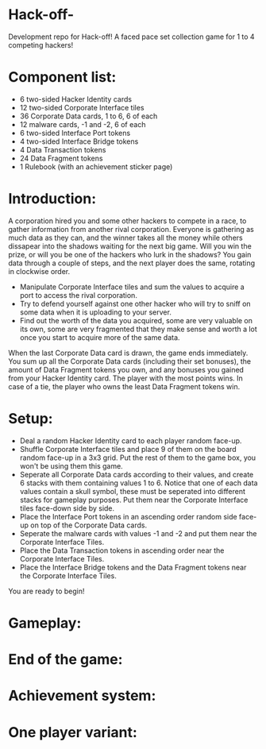 # Hack-off-
Development repo for Hack-off! A faced pace set collection game for 1 to 4 competing hackers!

# Component list:
- 6  two-sided Hacker Identity cards
- 12 two-sided Corporate Interface tiles
- 36 Corporate Data cards, 1 to 6, 6 of each
- 12 malware cards, -1 and -2, 6 of each
- 6  two-sided Interface Port tokens
- 4  two-sided Interface Bridge tokens
- 4  Data Transaction tokens
- 24 Data Fragment tokens
- 1  Rulebook (with an achievement sticker page)

# Introduction:
A corporation hired you and some other hackers to compete in a race, to gather information from another rival corporation. Everyone is gathering as much data as they can, and the winner takes all the money while others dissapear into the shadows waiting for the next big game. Will you win the prize, or will you be one of the hackers who lurk in the shadows?
You gain data through a couple of steps, and the next player does the same, rotating in clockwise order.
- Manipulate Corporate Interface tiles and sum the values to acquire a port to access the rival corporation.
- Try to defend yourself against one other hacker who will try to sniff on some data when it is uploading to your server.
- Find out the worth of the data you acquired, some are very valuable on its own, some are very fragmented that they make sense and worth a lot once you start to acquire more of the same data.

When the last Corporate Data card is drawn, the game ends immediately. You sum up all the Corporate Data cards (including their set bonuses), the amount of Data Fragment tokens you own, and any bonuses you gained from your Hacker Identity card. The player with the most points wins. In case of a tie, the player who owns the least Data Fragment tokens win.

# Setup:
- Deal a random Hacker Identity card to each player random face-up.
- Shuffle Corporate Interface tiles and place 9 of them on the board random face-up in a 3x3 grid. Put the rest of them to the game box, you won't be using them this game.
- Seperate all Corporate Data cards according to their values, and create 6 stacks with them containing values 1 to 6.
Notice that one of each data values contain a skull symbol, these must be seperated into different stacks for gameplay purposes.
Put them near the Corporate Interface tiles face-down side by side.
- Place the Interface Port tokens in an ascending order random side face-up on top of the Corporate Data cards.
- Seperate the malware cards with values -1 and -2 and put them near the Corporate Interface Tiles.
- Place the Data Transaction tokens in ascending order near the Corporate Interface Tiles.
- Place the Interface Bridge tokens and the Data Fragment tokens near the Corporate Interface Tiles.

You are ready to begin!

# Gameplay:

# End of the game:

# Achievement system:

# One player variant:
